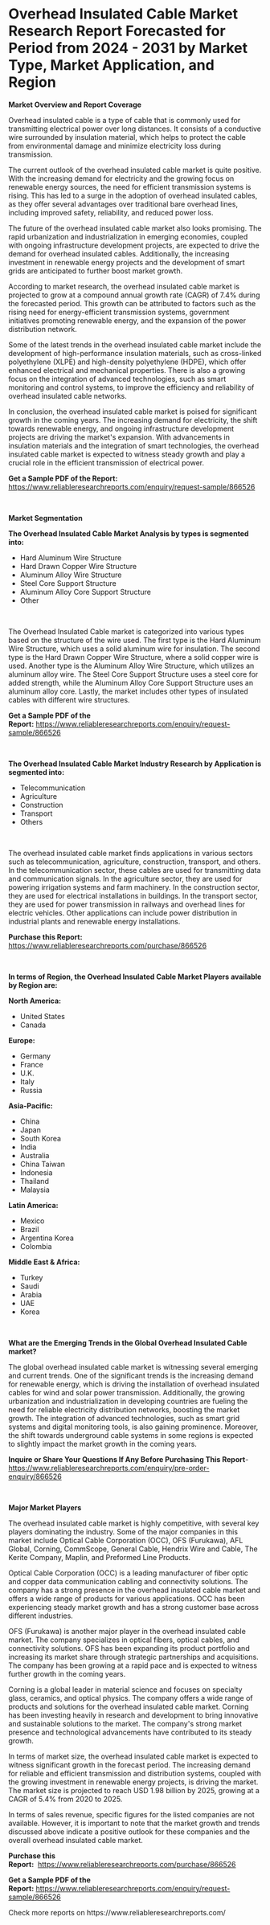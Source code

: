 <p><h1>Overhead Insulated Cable Market Research Report Forecasted for Period from 2024 -  2031 by Market Type, Market Application, and Region</h1></p><p><strong>Market Overview and Report Coverage</strong></p>
<p><p>Overhead insulated cable is a type of cable that is commonly used for transmitting electrical power over long distances. It consists of a conductive wire surrounded by insulation material, which helps to protect the cable from environmental damage and minimize electricity loss during transmission.</p><p>The current outlook of the overhead insulated cable market is quite positive. With the increasing demand for electricity and the growing focus on renewable energy sources, the need for efficient transmission systems is rising. This has led to a surge in the adoption of overhead insulated cables, as they offer several advantages over traditional bare overhead lines, including improved safety, reliability, and reduced power loss.</p><p>The future of the overhead insulated cable market also looks promising. The rapid urbanization and industrialization in emerging economies, coupled with ongoing infrastructure development projects, are expected to drive the demand for overhead insulated cables. Additionally, the increasing investment in renewable energy projects and the development of smart grids are anticipated to further boost market growth.</p><p>According to market research, the overhead insulated cable market is projected to grow at a compound annual growth rate (CAGR) of 7.4% during the forecasted period. This growth can be attributed to factors such as the rising need for energy-efficient transmission systems, government initiatives promoting renewable energy, and the expansion of the power distribution network.</p><p>Some of the latest trends in the overhead insulated cable market include the development of high-performance insulation materials, such as cross-linked polyethylene (XLPE) and high-density polyethylene (HDPE), which offer enhanced electrical and mechanical properties. There is also a growing focus on the integration of advanced technologies, such as smart monitoring and control systems, to improve the efficiency and reliability of overhead insulated cable networks.</p><p>In conclusion, the overhead insulated cable market is poised for significant growth in the coming years. The increasing demand for electricity, the shift towards renewable energy, and ongoing infrastructure development projects are driving the market's expansion. With advancements in insulation materials and the integration of smart technologies, the overhead insulated cable market is expected to witness steady growth and play a crucial role in the efficient transmission of electrical power.</p></p>
<p><strong>Get a Sample PDF of the Report:</strong> <a href="https://www.reliableresearchreports.com/enquiry/request-sample/866526">https://www.reliableresearchreports.com/enquiry/request-sample/866526</a></p>
<p>&nbsp;</p>
<p><strong>Market Segmentation</strong></p>
<p><strong>The Overhead Insulated Cable Market Analysis by types is segmented into:</strong></p>
<p><ul><li>Hard Aluminum Wire Structure</li><li>Hard Drawn Copper Wire Structure</li><li>Aluminum Alloy Wire Structure</li><li>Steel Core Support Structure</li><li>Aluminum Alloy Core Support Structure</li><li>Other</li></ul></p>
<p>&nbsp;</p>
<p><p>The Overhead Insulated Cable market is categorized into various types based on the structure of the wire used. The first type is the Hard Aluminum Wire Structure, which uses a solid aluminum wire for insulation. The second type is the Hard Drawn Copper Wire Structure, where a solid copper wire is used. Another type is the Aluminum Alloy Wire Structure, which utilizes an aluminum alloy wire. The Steel Core Support Structure uses a steel core for added strength, while the Aluminum Alloy Core Support Structure uses an aluminum alloy core. Lastly, the market includes other types of insulated cables with different wire structures.</p></p>
<p><strong>Get a Sample PDF of the Report:</strong>&nbsp;<a href="https://www.reliableresearchreports.com/enquiry/request-sample/866526">https://www.reliableresearchreports.com/enquiry/request-sample/866526</a></p>
<p>&nbsp;</p>
<p><strong>The Overhead Insulated Cable Market Industry Research by Application is segmented into:</strong></p>
<p><ul><li>Telecommunication</li><li>Agriculture</li><li>Construction</li><li>Transport</li><li>Others</li></ul></p>
<p>&nbsp;</p>
<p><p>The overhead insulated cable market finds applications in various sectors such as telecommunication, agriculture, construction, transport, and others. In the telecommunication sector, these cables are used for transmitting data and communication signals. In the agriculture sector, they are used for powering irrigation systems and farm machinery. In the construction sector, they are used for electrical installations in buildings. In the transport sector, they are used for power transmission in railways and overhead lines for electric vehicles. Other applications can include power distribution in industrial plants and renewable energy installations.</p></p>
<p><strong>Purchase this Report:</strong>&nbsp; <a href="https://www.reliableresearchreports.com/purchase/866526">https://www.reliableresearchreports.com/purchase/866526</a></p>
<p>&nbsp;</p>
<p><strong>In terms of Region, the Overhead Insulated Cable Market Players available by Region are:</strong></p>
<p>
    <p> <strong> North America: </strong>
        <ul>
            <li>United States</li>
            <li>Canada</li>
        </ul>
        </p> 
    <p> <strong> Europe: </strong>
        <ul>
            <li>Germany</li>
            <li>France</li>
            <li>U.K.</li>
            <li>Italy</li>
            <li>Russia</li>
        </ul>
        </p> 
    <p> <strong> Asia-Pacific: </strong>
        <ul>
            <li>China</li>
            <li>Japan</li>
            <li>South Korea</li>
            <li>India</li>
            <li>Australia</li>
            <li>China Taiwan</li>
            <li>Indonesia</li>
            <li>Thailand</li>
            <li>Malaysia</li>
        </ul>
        </p> 
    <p> <strong> Latin America: </strong>
        <ul>
            <li>Mexico</li>
            <li>Brazil</li>
            <li>Argentina Korea</li>
            <li>Colombia</li>
        </ul>
        </p> 
    <p> <strong> Middle East & Africa: </strong>
        <ul>
            <li>Turkey</li>
            <li>Saudi</li>
            <li>Arabia</li>
            <li>UAE</li>
            <li>Korea</li>
        </ul>
    </p>
    </p>
<p>&nbsp;</p>
<p><strong>What are the Emerging Trends in the Global Overhead Insulated Cable market?</strong></p>
<p><p>The global overhead insulated cable market is witnessing several emerging and current trends. One of the significant trends is the increasing demand for renewable energy, which is driving the installation of overhead insulated cables for wind and solar power transmission. Additionally, the growing urbanization and industrialization in developing countries are fueling the need for reliable electricity distribution networks, boosting the market growth. The integration of advanced technologies, such as smart grid systems and digital monitoring tools, is also gaining prominence. Moreover, the shift towards underground cable systems in some regions is expected to slightly impact the market growth in the coming years.</p></p>
<p><strong>Inquire or Share Your Questions If Any Before Purchasing This Report</strong>- <a href="https://www.reliableresearchreports.com/enquiry/pre-order-enquiry/866526">https://www.reliableresearchreports.com/enquiry/pre-order-enquiry/866526</a></p>
<p>&nbsp;</p>
<p><strong>Major Market Players</strong></p>
<p><p>The overhead insulated cable market is highly competitive, with several key players dominating the industry. Some of the major companies in this market include Optical Cable Corporation (OCC), OFS (Furukawa), AFL Global, Corning, CommScope, General Cable, Hendrix Wire and Cable, The Kerite Company, Maplin, and Preformed Line Products.</p><p>Optical Cable Corporation (OCC) is a leading manufacturer of fiber optic and copper data communication cabling and connectivity solutions. The company has a strong presence in the overhead insulated cable market and offers a wide range of products for various applications. OCC has been experiencing steady market growth and has a strong customer base across different industries.</p><p>OFS (Furukawa) is another major player in the overhead insulated cable market. The company specializes in optical fibers, optical cables, and connectivity solutions. OFS has been expanding its product portfolio and increasing its market share through strategic partnerships and acquisitions. The company has been growing at a rapid pace and is expected to witness further growth in the coming years.</p><p>Corning is a global leader in material science and focuses on specialty glass, ceramics, and optical physics. The company offers a wide range of products and solutions for the overhead insulated cable market. Corning has been investing heavily in research and development to bring innovative and sustainable solutions to the market. The company's strong market presence and technological advancements have contributed to its steady growth.</p><p>In terms of market size, the overhead insulated cable market is expected to witness significant growth in the forecast period. The increasing demand for reliable and efficient transmission and distribution systems, coupled with the growing investment in renewable energy projects, is driving the market. The market size is projected to reach USD 1.98 billion by 2025, growing at a CAGR of 5.4% from 2020 to 2025.</p><p>In terms of sales revenue, specific figures for the listed companies are not available. However, it is important to note that the market growth and trends discussed above indicate a positive outlook for these companies and the overall overhead insulated cable market.</p></p>
<p><strong>Purchase this Report:</strong>&nbsp;&nbsp;<a href="https://www.reliableresearchreports.com/purchase/866526">https://www.reliableresearchreports.com/purchase/866526</a></p>
<p></p>
<p><strong>Get a Sample PDF of the Report:</strong>&nbsp;<a href="https://www.reliableresearchreports.com/enquiry/request-sample/866526">https://www.reliableresearchreports.com/enquiry/request-sample/866526</a></p>
<p>Check more reports on https://www.reliableresearchreports.com/</p>